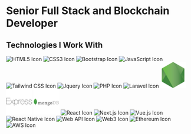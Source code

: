 # Senior Full Stack and Blockchain Developer

## Technologies I Work With

<div>
  <img src="https://cdn.jsdelivr.net/gh/devicons/devicon/icons/html5/html5-original.svg" alt="HTML5 Icon" width="80" height="80" />
  <img src="https://cdn.jsdelivr.net/gh/devicons/devicon/icons/css3/css3-original.svg" alt="CSS3 Icon" width="80" height="80" />
  <img src="https://cdn.jsdelivr.net/gh/devicons/devicon/icons/bootstrap/bootstrap-original.svg" alt="Bootstrap Icon" width="70" height="70" />
  <img src="https://cdn.jsdelivr.net/gh/devicons/devicon/icons/javascript/javascript-original.svg" alt="JavaScript Icon" width="60" height="60" />
  <img src="https://cdn.simpleicons.org/tailwindcss/38B2AC" alt="Tailwind CSS Icon" width="70" height="70" />
  <img src="https://upload.wikimedia.org/wikipedia/en/thumb/9/9e/JQuery_logo.svg/1200px-JQuery_logo.svg.png" alt="Jquery Icon" width="70" height="70" />
  <img src="https://upload.wikimedia.org/wikipedia/commons/2/27/PHP-logo.svg" alt="PHP Icon" width="70" height="70" />
  <img src="https://laravel.com/img/logomark.min.svg" alt="Laravel Icon" width="70" height="70" />
  <img src="https://raw.githubusercontent.com/github/explore/80688e429a7d4ef2fca1e82350fe8e3517d3494d/topics/nodejs/nodejs.png" alt="Node Icon" width="70" height="70" />
  <img src="https://raw.githubusercontent.com/github/explore/80688e429a7d4ef2fca1e82350fe8e3517d3494d/topics/express/express.png" alt="Express Icon" width="70" height="70" />
  <img src="https://raw.githubusercontent.com/github/explore/80688e429a7d4ef2fca1e82350fe8e3517d3494d/topics/mongodb/mongodb.png" alt="MongoDB Icon" width="70" height="70" />
  <img src="https://cdn.jsdelivr.net/gh/devicons/devicon/icons/react/react-original.svg" alt="React Icon" width="70" height="70" />
  <img src="https://cdn.jsdelivr.net/gh/devicons/devicon/icons/nextjs/nextjs-original.svg" alt="Next.js Icon" width="70" height="70" />
  <img src="https://cdn.jsdelivr.net/gh/devicons/devicon/icons/vuejs/vuejs-original.svg" alt="Vue.js Icon" width="70" height="70" />
  <img src="https://cdn.jsdelivr.net/gh/devicons/devicon/icons/react/react-original.svg" alt="React Native Icon" width="60" height="60" />
  <img src="https://cdn.jsdelivr.net/gh/devicons/devicon/icons/adonisjs/adonisjs-original.svg" alt="Web API Icon" width="70" height="70" />
  <img src="https://cdn.simpleicons.org/web3dotjs/F16822" alt="Web3 Icon" width="70" height="70" />
  <img src="https://cdn.simpleicons.org/ethereum/3C3C3D" alt="Ethereum Icon" width="70" height="70" />
  <img src="https://cdn.iconscout.com/icon/free/png-512/free-aws-1869025-1583149.png?f=webp&w=256" alt="AWS Icon" width="70" height="70" />
</div>
